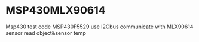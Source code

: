 # MSP430MLX90614
Msp430 test code 
MSP430F5529 use I2Cbus communicate with MLX90614 sensor
read object&sensor temp
